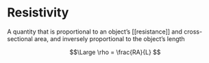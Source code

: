 # Resistivity 

A quantity that is proportional to an object’s [[resistance]] and cross-sectional area, and inversely proportional to the object’s length

$$\Large \rho = \frac{RA}{L} $$